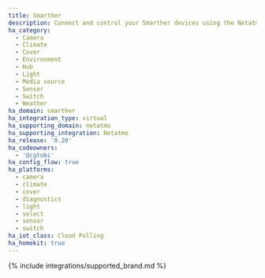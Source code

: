 ```yaml
---
title: Smarther
description: Connect and control your Smarther devices using the Netatmo integration
ha_category:
  - Camera
  - Climate
  - Cover
  - Environment
  - Hub
  - Light
  - Media source
  - Sensor
  - Switch
  - Weather
ha_domain: smarther
ha_integration_type: virtual
ha_supporting_domain: netatmo
ha_supporting_integration: Netatmo
ha_release: '0.20'
ha_codeowners:
  - '@cgtobi'
ha_config_flow: true
ha_platforms:
  - camera
  - climate
  - cover
  - diagnostics
  - light
  - select
  - sensor
  - switch
ha_iot_class: Cloud Polling
ha_homekit: true
---
```


{% include integrations/supported_brand.md %}
